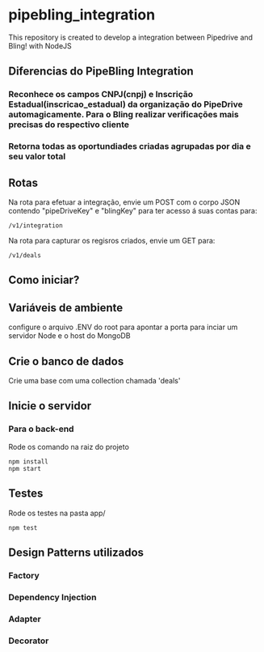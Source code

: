 # pipebling_integration
This repository is created to develop a integration between Pipedrive and Bling! with NodeJS

## Diferencias do PipeBling Integration
### Reconhece os campos CNPJ(cnpj) e Inscrição Estadual(inscricao_estadual) da organização do PipeDrive automagicamente. Para o Bling realizar verificações mais precisas do respectivo cliente
### Retorna todas as oportundiades criadas agrupadas por dia e seu valor total

## Rotas
Na rota para efetuar a integração, envie um POST com o corpo JSON contendo "pipeDriveKey" e "blingKey" para ter acesso á suas contas para:
```
/v1/integration
```
Na rota para capturar os regisros criados, envie um GET para:
```
/v1/deals
```


## Como iniciar?

## Variáveis de ambiente 
configure o arquivo .ENV do root para apontar a porta para inciar um servidor Node e o host do MongoDB

## Crie o banco de dados
Crie uma base com uma collection chamada 'deals'

## Inicie o servidor
###  Para o back-end
Rode os comando na raiz do projeto
```
npm install
npm start
```

## Testes
Rode os testes na pasta app/
```
npm test
```

## Design Patterns utilizados
### Factory
### Dependency Injection
### Adapter
### Decorator
